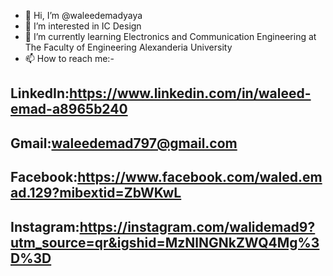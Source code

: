 - 👋 Hi, I’m @waleedemadyaya
- 👀 I’m interested in IC Design
- 🌱 I’m currently learning Electronics and Communication Engineering at The Faculty of Engineering Alexanderia University 
- 📫 How to reach me:-

LinkedIn:https://www.linkedin.com/in/waleed-emad-a8965b240
-------------------------------------------
Gmail:waleedemad797@gmail.com
-------------------------------------------
Facebook:https://www.facebook.com/waled.emad.129?mibextid=ZbWKwL
-------------------------------------------
Instagram:https://instagram.com/walidemad9?utm_source=qr&igshid=MzNlNGNkZWQ4Mg%3D%3D
-------------------------------------------
